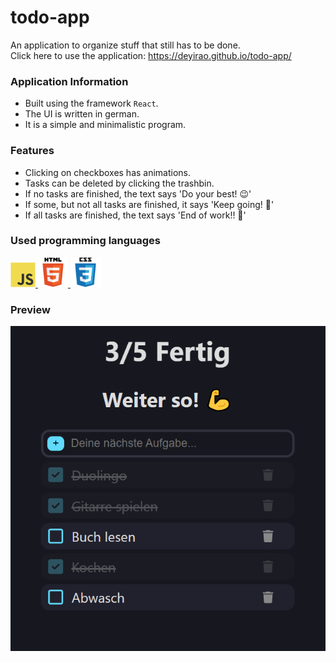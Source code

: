 # todo-app
An application to organize stuff that still has to be done.  
Click here to use the application: https://deyirao.github.io/todo-app/

### Application Information
* Built using the framework `React`.
* The UI is written in german.
* It is a simple and minimalistic program.

### Features
* Clicking on checkboxes has animations.
* Tasks can be deleted by clicking the trashbin.
* If no tasks are finished, the text says 'Do your best! 😉'
* If some, but not all tasks are finished, it says 'Keep going! 💪'
* If all tasks are finished, the text says 'End of work!! 🍻'

<h3 align="left">Used programming languages</h3>
<a href="https://developer.mozilla.org/en-US/docs/Web/JavaScript" target="_blank" rel="noreferrer"> <img src="https://raw.githubusercontent.com/devicons/devicon/master/icons/javascript/javascript-original.svg" alt="javascript" width="40" height="40"/> </a>
<a href="https://www.w3.org/html/" target="_blank" rel="noreferrer"> <img src="https://raw.githubusercontent.com/devicons/devicon/master/icons/html5/html5-original-wordmark.svg" alt="html5" width="48" height="48"/> </a>
<a href="https://www.w3schools.com/css/" target="_blank" rel="noreferrer"> <img src="https://raw.githubusercontent.com/devicons/devicon/master/icons/css3/css3-original-wordmark.svg" alt="css3" width="48" height="48"/> </a>

### Preview
<img align="left" alt="Coding" width="600" src="./anwendungsbeispiel.png">

